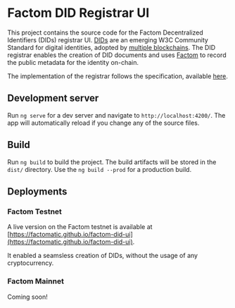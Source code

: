 # Factom DID Registrar UI

This project contains the source code for the Factom Decentralized Identifiers (DIDs) registrar UI. [DIDs](https://w3c-ccg.github.io/did-spec/) are an emerging
W3C Community Standard for digital identities, adopted by [multiple blockchains](https://w3c-ccg.github.io/did-method-registry/). The DID registrar enables the creation of
DID documents and uses [Factom](https://www.factomprotocol.org/) to record the public metadata for the identity on-chain.

The implementation of the registrar follows the specification, available [here](https://docs.google.com/document/d/1F6IPOsANXmvGY1xmzXiWVRD8O5AVCFTBFBHcmU2WCZo/edit?usp=sharing).

## Development server

Run `ng serve` for a dev server and navigate to `http://localhost:4200/`. The app will automatically reload if you change any of the source files.

## Build

Run `ng build` to build the project. The build artifacts will be stored in the `dist/` directory. Use the `ng build --prod` for a production build.

## Deployments

### Factom Testnet
A live version on the Factom testnet is available at [https://factomatic.github.io/factom-did-ui](https://factomatic.github.io/factom-did-ui).

It enabled a seamsless creation of DIDs, without the usage of any cryptocurrency.

### Factom Mainnet
Coming soon!
